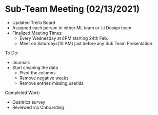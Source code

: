 
# Sub-Team Meeting (02/13/2021)
- Updated Trello Board
- Assigned each person to either ML team or UI Design team
- Finalized Meeting Times: 
  - Every Wednesday at 8PM starting 24th Feb.
  - Meet on Saturdays(10 AM) just before any Sub Team Presentation.

To Do:
- Journals
- Start cleaning the data 
    - Pivot the columns
    - Remove negative weeks
    - Remove entries missing userids

Completed Work:
- Qualtrics survey
- Reviewed vip Onboarding
